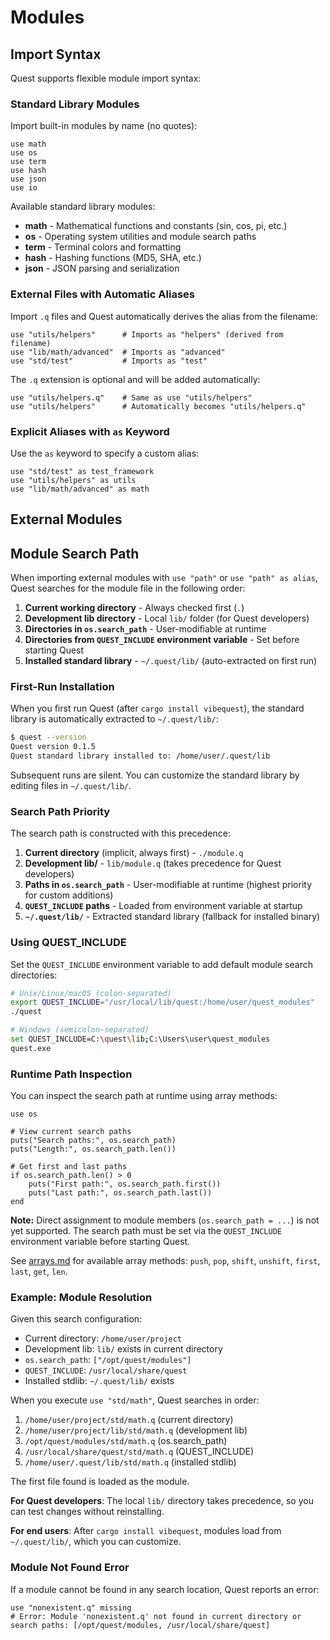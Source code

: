 # Modules

## Import Syntax

Quest supports flexible module import syntax:

### Standard Library Modules

Import built-in modules by name (no quotes):

```quest
use math
use os
use term
use hash
use json
use io
```

Available standard library modules:
- **math** - Mathematical functions and constants (sin, cos, pi, etc.)
- **os** - Operating system utilities and module search paths
- **term** - Terminal colors and formatting
- **hash** - Hashing functions (MD5, SHA, etc.)
- **json** - JSON parsing and serialization

### External Files with Automatic Aliases

Import `.q` files and Quest automatically derives the alias from the filename:

```quest
use "utils/helpers"      # Imports as "helpers" (derived from filename)
use "lib/math/advanced"  # Imports as "advanced"
use "std/test"           # Imports as "test"
```

The `.q` extension is optional and will be added automatically:

```quest
use "utils/helpers.q"    # Same as use "utils/helpers"
use "utils/helpers"      # Automatically becomes "utils/helpers.q"
```

### Explicit Aliases with `as` Keyword

Use the `as` keyword to specify a custom alias:

```quest
use "std/test" as test_framework
use "utils/helpers" as utils
use "lib/math/advanced" as math
```

## External Modules

## Module Search Path

When importing external modules with `use "path"` or `use "path" as alias`, Quest searches for the module file in the following order:

1. **Current working directory** - Always checked first (`.`)
2. **Development lib directory** - Local `lib/` folder (for Quest developers)
3. **Directories in `os.search_path`** - User-modifiable at runtime
4. **Directories from `QUEST_INCLUDE` environment variable** - Set before starting Quest
5. **Installed standard library** - `~/.quest/lib/` (auto-extracted on first run)

### First-Run Installation

When you first run Quest (after `cargo install vibequest`), the standard library is automatically extracted to `~/.quest/lib/`:

```bash
$ quest --version
Quest version 0.1.5
Quest standard library installed to: /home/user/.quest/lib
```

Subsequent runs are silent. You can customize the standard library by editing files in `~/.quest/lib/`.

### Search Path Priority

The search path is constructed with this precedence:

1. **Current directory** (implicit, always first) - `./module.q`
2. **Development lib/** - `lib/module.q` (takes precedence for Quest developers)
3. **Paths in `os.search_path`** - User-modifiable at runtime (highest priority for custom additions)
4. **`QUEST_INCLUDE` paths** - Loaded from environment variable at startup
5. **`~/.quest/lib/`** - Extracted standard library (fallback for installed binary)

### Using QUEST_INCLUDE

Set the `QUEST_INCLUDE` environment variable to add default module search directories:

```bash
# Unix/Linux/macOS (colon-separated)
export QUEST_INCLUDE="/usr/local/lib/quest:/home/user/quest_modules"
./quest

# Windows (semicolon-separated)
set QUEST_INCLUDE=C:\quest\lib;C:\Users\user\quest_modules
quest.exe
```

### Runtime Path Inspection

You can inspect the search path at runtime using array methods:

```quest
use os

# View current search paths
puts("Search paths:", os.search_path)
puts("Length:", os.search_path.len())

# Get first and last paths
if os.search_path.len() > 0
    puts("First path:", os.search_path.first())
    puts("Last path:", os.search_path.last())
end
```

**Note:** Direct assignment to module members (`os.search_path = ...`) is not yet supported. The search path must be set via the `QUEST_INCLUDE` environment variable before starting Quest.

See [arrays.md](arrays.md) for available array methods: `push`, `pop`, `shift`, `unshift`, `first`, `last`, `get`, `len`.

### Example: Module Resolution

Given this search configuration:
- Current directory: `/home/user/project`
- Development lib: `lib/` exists in current directory
- `os.search_path`: `["/opt/quest/modules"]`
- `QUEST_INCLUDE`: `/usr/local/share/quest`
- Installed stdlib: `~/.quest/lib/` exists

When you execute `use "std/math"`, Quest searches in order:
1. `/home/user/project/std/math.q` (current directory)
2. `/home/user/project/lib/std/math.q` (development lib)
3. `/opt/quest/modules/std/math.q` (os.search_path)
4. `/usr/local/share/quest/std/math.q` (QUEST_INCLUDE)
5. `/home/user/.quest/lib/std/math.q` (installed stdlib)

The first file found is loaded as the module.

**For Quest developers**: The local `lib/` directory takes precedence, so you can test changes without reinstalling.

**For end users**: After `cargo install vibequest`, modules load from `~/.quest/lib/`, which you can customize.

### Module Not Found Error

If a module cannot be found in any search location, Quest reports an error:

```text
use "nonexistent.q" missing
# Error: Module 'nonexistent.q' not found in current directory or search paths: [/opt/quest/modules, /usr/local/share/quest]
```
